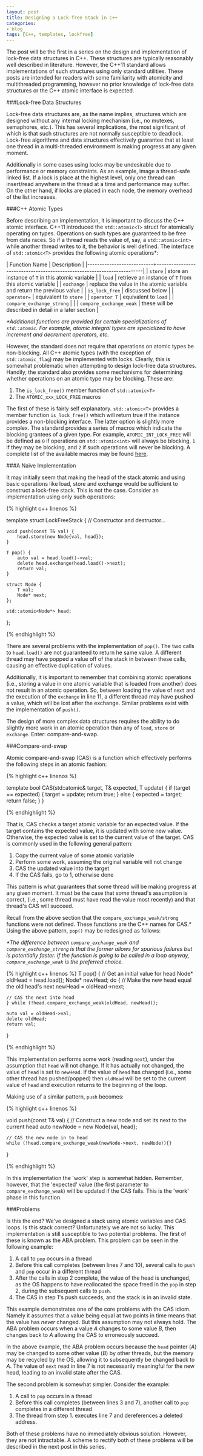 ```yaml
---
layout: post
title: Designing a Lock-free Stack in C++
categories:
- blog
tags: [C++, templates, lockfree]
---
```


The post will be the first in a series on the design and implementation of lock-free data structures in C++. These structures are typically reasonably well described in literature. However, the C++11 standard allows implementations of such structures using only standard utilities. These posts are intended for readers with some familiarity with atomicity and multithreaded programming, however no prior knowledge of lock-free data structures or the C++ atomic interface is expected.

###Lock-free Data Structures

Lock-free data structures are, as the name implies, structures which are designed without any internal locking mechanism (i.e., no mutexes, semaphores, etc.). This has several implications, the most significant of which is that such structures are not normally susceptible to deadlock. Lock-free algorithms and data structures effectively guarantee that at least one thread in a multi-threaded environment is making progress at any given moment.

Additionally in some cases using locks may be undesirable due to performance or memory constraints. As an example, image a thread-safe linked list. If a lock is place at the highest level, only one thread can insert/read anywhere in the thread at a time and performance may suffer. On the other hand, if locks are placed in each node, the memory overhead of the list increases.

###C++ Atomic Types

Before describing an implementation, it is important to discuss the C++ atomic interface. C++11 introduced the `std::atomic<T>` struct for atomically operating on types. Operations on such types are guaranteed to be free from data races. So if a thread reads the value of, say, a `std::atomic<int>` while another thread writes to it, the behavior is well defined. The interface of `std::atomic<T>` provides the following atomic operations\*:

| Function Name             | Description                                                            |
|---------------------------+------------------------------------------------------------------------|
| `store`                   | store an instance of `T` in this atomic variable                       |
| `load`                    | retrieve an instance of `T` from this atomic variable                  |
| `exchange`                | replace the value in the atomic variable and return the previous value |
| `is_lock_free`            | discussed below                                                        |
| `operator=`               | equivalent to `store`                                                  |
| `operator T`              | equivalent to `load`                                                   |
| `compare_exchange_strong` |                                                                        |
| `compare_exchange_weak`   | these will be described in detail in a later section                   |

_\*Additional functions are provided for certain specializations of `std::atomic`. For example, atomic integral types are specialized to have increment and decrement operators, etc._

 However, the standard does not require that operations on atomic types be non-blocking. All C++ atomic types (with the exception of `std::atomic_flag`) may be implemented with locks. Clearly, this is somewhat problematic when attempting to design lock-free data structures. Handily, the standard also provides some mechanisms for determining whether operations on an atomic type may be blocking. These are:

1. The `is_lock_free()` member function of `std::atomic<T>`
2. The `ATOMIC_xxx_LOCK_FREE` macros

The first of these is fairly self explanatory. `std::atomic<T>` provides a member function `is_lock_free()` which will return true if the instance provides a non-blocking interface. The latter option is slightly more complex. The standard provides a series of macros which indicate the blocking grantees of a given type. For example, `ATOMIC_INT_LOCK_FREE` will be defined as `0` if operations on `std::atomic<int>` will always be blocking, `1` if they may be blocking, and `2` if such operations will never be blocking. A complete list of the available macros may be found [here][macro_list].

[macro_list]: http://en.cppreference.com/w/cpp/atomic/atomic_is_lock_free

###A Naive Implementation

It may initially seem that making the head of the stack atomic and using basic operations like load, store and exchange would be sufficient to construct a lock-free stack. This is not the case. Consider an implementation using only such operations:

{% highlight c++ linenos %}

template<typename T>
struct LockFreeStack {
    // Constructor and destructor...

    void push(const T& val) {
        head.store(new Node{val, head});
    }

    T pop() {
        auto val = head.load()->val;
        delete head.exchange(head.load()->next);
        return val;
    }

    struct Node {
        T val;
        Node* next;
    };

    std::atomic<Node*> head;
};

{% endhighlight %}

There are several problems with the implementation of `pop()`. The two calls to `head.load()` are not guaranteed to return he same value. A different thread may have popped a value off of the stack in between these calls, causing an effective duplication of values.

Additionally, it is important to remember that combining atomic operations (i.e., storing a value in one atomic variable that is loaded from another) does not result in an atomic operation. So, between loading the value of `next` and the execution of the `exchange` in line 11, a different thread may have pushed a value, which will be lost after the exchange. Similar problems exist with the implementation of `push()`.

The design of more complex data structures requires the ability to do slightly more work in an atomic operation than any of `load`, `store` or `exchange`. Enter: compare-and-swap.

###Compare-and-swap

Atomic compare-and-swap (CAS) is a function which effectively performs the following steps in an atomic fashion:

{% highlight c++ linenos %}

template<typename T>
bool CAS(std::atomic<T>& target, T& expected, T update) {
    if (target == expected) {
        target = update;
        return true;
    } else {
        expected = target;
        return false;
    }
}

{% endhighlight %}

That is, CAS checks a target atomic variable for an expected value. If the target contains the expected value, it is updated with some new value. Otherwise, the expected value is set to the current value of the target. CAS is commonly used in the following general pattern:

1. Copy the current value of some atomic variable
2. Perform some work, assuming the original variable will not change
3. CAS the updated value into the target
4. If the CAS fails, go to 1, otherwise done

This pattern is what guarantees that some thread will be making progress at any given moment. It must be the case that _some_ thread's assumption is correct, (i.e., some thread must have read the value most recently) and that thread's CAS will succeed.

Recall from the above section that the `compare_exchange_weak/strong` functions were not defined. These functions are the C++ names for CAS.* Using the above pattern, `pop()` may be redesigned as follows:

_\*The difference between `compare_exchange_weak` and `compare_exchange_strong` is that the former allows for spurious failures but is potentially faster. If the function is going to be called in a loop anyway, `compare_exchange_weak` is the preferred choice._

{% highlight c++ linenos %}
T pop() {
    // Get an initial value for head
    Node* oldHead = head.load();
    Node* newHead;
    do {
        // Make the new head equal the old head's next
        newHead = oldHead->next;

    // CAS the next into head
    } while (!head.compare_exchange_weak(oldHead, newHead));

    auto val = oldHead->val;
    delete oldHead;
    return val;
}

{% endhighlight %}

This implementation performs some work (reading `next`), under the assumption that `head` will not change. If it has actually not changed, the value of `head` is set to `newHead`. If the value of `head` has changed (i.e., some other thread has pushed/popped) then `oldHead` will be set to the current value of `head` and execution returns to the beginning of the loop.

Making use of a similar pattern, `push` becomes:

{% highlight c++ linenos %}

void push(const T& val) {
    // Construct a new node and set its next to the current head
    auto newNode = new Node{val, head};

    // CAS the new node in to head
    while (!head.compare_exchange_weak(newNode->next, newNode)){}
}

{% endhighlight %}

In this implementation the 'work' step is somewhat hidden. Remember, however, that the 'expected' value (the first parameter to `compare_exchange_weak`) will be updated if the CAS fails. This is the 'work' phase in this function.

###Problems

Is this the end? We've designed a stack using atomic variables and CAS loops. Is this stack correct? Unfortunately we are not so lucky. This implementation is still susceptible to two potential problems. The first of these is known as the ABA problem. This problem can be seen in the following example:

1. A call to `pop` occurs in a thread
2. Before this call completes (between lines 7 and 10), several calls to `push` and `pop` occur in a different thread
3. After the calls in step 2 complete, the value of the head is unchanged, as the OS happens to have reallocated the space freed in the `pop` in step 2, during the subsequent calls to `push`.
4. The CAS in step 1's push succeeds, and the stack is in an invalid state.

This example demonstrates one of the core problems with the CAS idiom. Namely it assumes that a value being equal at two points in time means that the value has _never_ changed. But this assumption may not always hold. The ABA problem occurs when a value *A* changes to some value *B*, then changes back to *A* allowing the CAS to erroneously succeed.

In the above example, the ABA problem occurs because the `head` pointer (_A_) may be changed to some other value (_B_) by other threads, but the memory may be recycled by the OS, allowing it to subsequently be changed back to _A_. The value of `next` read in line 7 is not necessarily meaningful for the new head, leading to an invalid state after the CAS.

The second problem is somewhat simpler. Consider the example:

1. A call to `pop` occurs in a thread
2. Before this call completes (between lines 3 and 7), another call to `pop` completes in a different thread
3. The thread from step 1. executes line 7 and dereferences a deleted address.

Both of these problems have no immediately obvious solution. However, they are not intractable. A scheme to rectify both of these problems will be described in the next post in this series.

